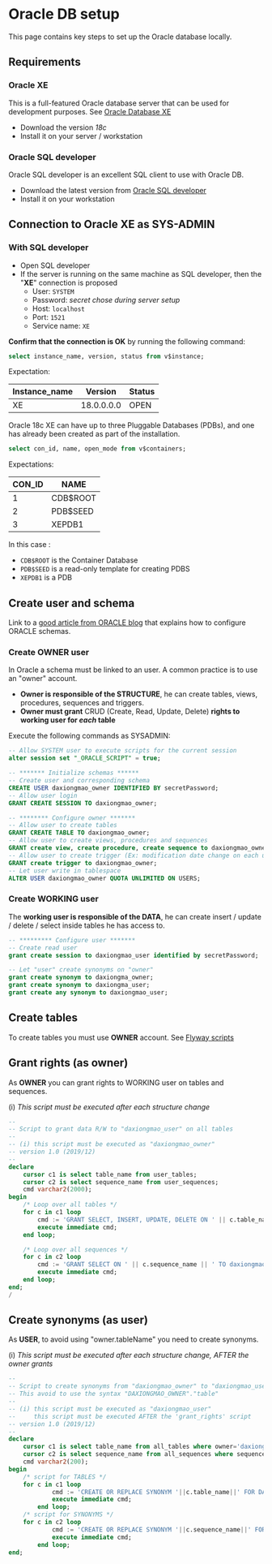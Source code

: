 # Oracle DB setup

This page contains key steps to set up the Oracle database locally.

## Requirements

### Oracle XE

This is a full-featured Oracle database server that can be used for development purposes. See [Oracle Database XE](https://www.oracle.com/database/technologies/appdev/xe.html)
  * Download the version *18c*
  * Install it on your server / workstation 

### Oracle SQL developer

Oracle SQL developer is an excellent SQL client to use with Oracle DB.
  * Download the latest version from [Oracle SQL developer](https://www.oracle.com/fr/database/technologies/appdev/sql-developer.html) 
  * Install it on your workstation

## Connection to Oracle XE as SYS-ADMIN

### With SQL developer
* Open SQL developer
* If the server is running on the same machine as SQL developer, then the "**XE**" connection is proposed 
  * User: ```SYSTEM```
  * Password: *secret chose during server setup*
  * Host: ```localhost```
  * Port: ```1521```
  * Service name: ```XE```

**Confirm that the connection is OK** by running the following command: 
```sql
select instance_name, version, status from v$instance;
```

Expectation:

| Instance_name |  Version   | Status |
| ------------- | ---------- | ------ |
| XE            | 18.0.0.0.0 | OPEN   |

Oracle 18c XE can have up to three Pluggable Databases (PDBs), and one has already been created as part of the installation.
```sql
select con_id, name, open_mode from v$containers;
```

Expectations:

|  CON_ID  |  NAME    |
|--------- | -------- |
|     1    | CDB$ROOT |
|     2    | PDB$SEED |
|     3    | XEPDB1   |

In this case :
  * `CDB$ROOT` is the Container Database
  * `PDB$SEED` is a read-only template for creating PDBS
  * `XEPDB1` is a PDB

## Create user and schema

Link to a [good article from ORACLE blog](https://blogs.oracle.com/sql/how-to-create-users-grant-them-privileges-and-remove-them-in-oracle-database) that explains how to configure ORACLE schemas.

### Create OWNER user

In Oracle a schema must be linked to an user. A common practice is to use an "owner" account. 
  * **Owner is responsible of the STRUCTURE**, he can create tables, views, procedures, sequences and triggers.
  * **Owner must grant** CRUD (Create, Read, Update, Delete) **rights to working user for *each* table** 

Execute the following commands as SYSADMIN: 

```sql
-- Allow SYSTEM user to execute scripts for the current session
alter session set "_ORACLE_SCRIPT" = true;

-- ******* Initialize schemas ******
-- Create user and corresponding schema
CREATE USER daxiongmao_owner IDENTIFIED BY secretPassword;
-- Allow user login
GRANT CREATE SESSION TO daxiongmao_owner;

-- ******** Configure owner *******
-- Allow user to create tables
GRANT CREATE TABLE TO daxiongmao_owner;
-- Allow user to create views, procedures and sequences
GRANT create view, create procedure, create sequence to daxiongmao_owner;
-- Allow user to create trigger (Ex: modification date change on each update)
GRANT create trigger to daxiongmao_owner;
-- Let user write in tablespace
ALTER USER daxiongmao_owner QUOTA UNLIMITED ON USERS;
```

### Create WORKING user

The **working user is responsible of the DATA**, he can create insert / update / delete / select inside tables he has access to.

```sql
-- ********* Configure user *******
-- Create read user
grant create session to daxiongmao_user identified by secretPassword;

-- Let "user" create synonyms on "owner" 
grant create synonym to daxiongma_owner;
grant create synonym to daxiongma_user;
grant create any synonym to daxiongmao_user;
```

## Create tables

To create tables you must use **OWNER** account. See [Flyway scripts](https://github.com/guihome-diaz/daxiongmao-app/tree/master/backend/src/main/resources/db)

## Grant rights (as owner)

As **OWNER** you can grant rights to WORKING user on tables and sequences. 

(i) *This script must be executed after each structure change*

```sql
--
-- Script to grant data R/W to "daxiongmao_user" on all tables
--
-- (i) this script must be executed as "daxiongmao_owner"
-- version 1.0 (2019/12)
--
declare
    cursor c1 is select table_name from user_tables;
    cursor c2 is select sequence_name from user_sequences;
    cmd varchar2(2000);
begin
    /* Loop over all tables */
    for c in c1 loop
        cmd := 'GRANT SELECT, INSERT, UPDATE, DELETE ON ' || c.table_name || ' TO daxiongmao_user';
        execute immediate cmd;
    end loop;

    /* Loop over all sequences */
    for c in c2 loop
        cmd := 'GRANT SELECT ON ' || c.sequence_name || ' TO daxiongmao_user';
        execute immediate cmd;
    end loop;
end;
/
```

## Create synonyms (as user)

As **USER**, to avoid using "owner.tableName" you need to create synonyms.

(i) *This script must be executed after each structure change, AFTER the owner grants*

```sql
--
-- Script to create synonyms from "daxiongmao_owner" to "daxiongmao_user"
-- This avoid to use the syntax "DAXIONGMAO_OWNER"."table"
--
-- (i) this script must be executed as "daxiongmao_user"
--     this script must be executed AFTER the 'grant_rights' script
-- version 1.0 (2019/12)
--
declare
    cursor c1 is select table_name from all_tables where owner='daxiongmao_owner';
    cursor c2 is select sequence_name from all_sequences where sequence_owner='daxiongmao_owner';
    cmd varchar2(200);
begin
    /* script for TABLES */
    for c in c1 loop
            cmd := 'CREATE OR REPLACE SYNONYM '||c.table_name||' FOR DAXIONGMAO_OWNER.'||c.table_name;
            execute immediate cmd;
        end loop;
    /* script for SYNONYMS */
    for c in c2 loop
            cmd := 'CREATE OR REPLACE SYNONYM '||c.sequence_name||' FOR DAXIONGMAO_OWNER.'||c.sequence_name;
            execute immediate cmd;
        end loop;
end;
```
